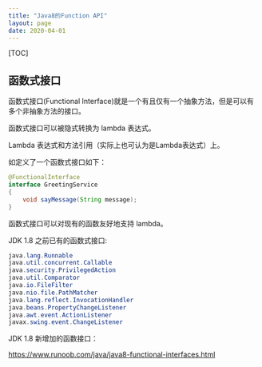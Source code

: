 ```yaml
---
title: "Java8的Function API"
layout: page
date: 2020-04-01
---
```


[TOC]

## 函数式接口
函数式接口(Functional Interface)就是一个有且仅有一个抽象方法，但是可以有多个非抽象方法的接口。

函数式接口可以被隐式转换为 lambda 表达式。

Lambda 表达式和方法引用（实际上也可认为是Lambda表达式）上。

如定义了一个函数式接口如下：

```java
@FunctionalInterface
interface GreetingService 
{
    void sayMessage(String message);
}
```


函数式接口可以对现有的函数友好地支持 lambda。

JDK 1.8 之前已有的函数式接口:

```java
java.lang.Runnable
java.util.concurrent.Callable
java.security.PrivilegedAction
java.util.Comparator
java.io.FileFilter
java.nio.file.PathMatcher
java.lang.reflect.InvocationHandler
java.beans.PropertyChangeListener
java.awt.event.ActionListener
javax.swing.event.ChangeListener
```

JDK 1.8 新增加的函数接口：

<https://www.runoob.com/java/java8-functional-interfaces.html>


